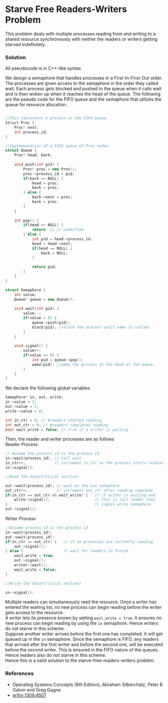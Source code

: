 # Starve Free Readers-Writers Problem
This problem deals with multiple processes reading from and writing to a shared resource synchronously with neither the readers or writers getting starved indefinitely. 

### Solution
All pseudocode is in C++-like syntax. 

We design a semaphore that handles processes in a First-In-First-Out order. The processes are given access to the semaphore in the order they called wait. Each process gets blocked and pushed to the queue when it calls wait and is then woken up when it reaches the head of the queue. The following are the pseudo code for the FIFO queue and the semaphore that utilizes the queue for resource allocation. 

```cpp

//This represents a process in the FIFO queue. 
Struct Proc {
    Proc* next;
    int process_id;
}

//Implementation of a FIFO queue of Proc nodes. 
struct Queue {
    Proc* head, back;
    
   	void push(int pid) {
        Proc* proc = new Proc();
        proc->process_id = pid;
        if(back == NULL) {
            head = proc;
            back = proc; 
        } else {
            back->next = proc;
            back = proc;
        }
    }
    
    int pop() {
        if(head == NULL) {
            return -1; // underflow 
        } else {
            int pid = head->process_id;
            head = head->next;
            if(head == NULL) {
                back = NULL;
            }
            
            return pid;
        }
    }
}

struct Semaphore {
    int value;
    Queue* queue = new Queue();
    
    void wait(int pid) {
        value--;
        if(value < 0) {
            queue->push(pid);
            block(pid); //block the process until wake is called. 
        }
    }
    
    void signal() {
        value++;
        if(value <= 0) {
            int pid = queue->pop();
            wake(pid); //wake the process at the head of the queue. 
        }
    }
}
```

We declare the following global variables

```cpp 
Semaphore* in, out, write; 
in->value = 1; 
out->value = 1; 
write->value = 0; 

int in_ctr = 0; // #readers started reading
int out_ctr = 0; // #readers completed reading
bool wait_write = false; // true if a writer is waiting 
```

Then, the reader and writer processes are as follows  
Reader Process
```cpp 
// Assume the process_id is the process id
in->wait(process_id); // Call wait 
in_ctr++;             // increment in_ctr as the process starts reading
in->signal();         

//Read the data(Critical section)

out->wait(process_id); // wait on the out semaphore 
out_ctr++;             // increment out_ctr after reading complete
if(in_ctr == out_ctr && wait_write) {   // if writer is waiting and 
    write->signal();                    // this is last reader then 
}                                       // signal write semaphore
out->signal(); 
```

Writer Process
```cpp 
//Assume process_id is the process id
in->wait(process_id); 
out->wait(process_id); 
if(in_ctr == out_ctr) {   // if no processes are currently reading
    out->signal(); 
} else {                  // wait for readers to finish
    wait_write = true; 
    out->signal(); 
    writer->wait(); 
    wait_write = false; 
}

//Write the data(Critical section)

in->signal(); 
```

Multiple readers can simultaneously read the resource. Once a writer has entered the waiting list, no new process can begin reading before the writer gets access to the resource.  
A writer lets its presence known by setting `wait_write = true`. It ensures no new process can begin reading by using the `in` semaphore. Hence writers do not starve in this scheme.  
Suppose another writer arrives before the first one has completed. It will get queued up in the `in` semaphore. Since the semaphore is FIFO, any readers that arrived after the first writer and before the second one, will be executed before the second writer. This is ensured in the FIFO nature of the queues. Hence readers also do not starve in this scheme.  
Hence this is a valid solution to the starve-free-readers-writers problem. 

### References

- Operating Systems Concepts (9th Edition), Abraham Silberchatz, Peter B Galvin and Greg Gagne
- [arXiv:1309.4507](https://arxiv.org/abs/1309.4507)

